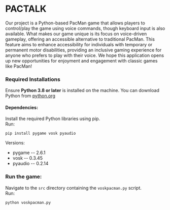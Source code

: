 # PACTALK

Our project is a Python-based PacMan game that allows players to control/play the game using voice commands, though keyboard input is also available. What makes our game unique is its focus on voice-driven gameplay, offering an accessible alternative to traditional PacMan. This feature aims to enhance accessibility for individuals with temporary or permanent motor disabilities, providing an inclusive gaming experience for anyone who prefers to play with their voice. We hope this application opens up new opportunities for enjoyment and engagement with classic games like PacMan!

### Required Installations
  Ensure **Python 3.8 or later** is installed on the machine. 
  You can download Python from [python.org](https://www.python.org/downloads/)
    
#### Dependencies:
  Install the required Python libraries using pip.  
    Run:  
        
    pip install pygame vosk pyaudio
Versions:  
+ pygame -- 2.6.1  
+ vosk -- 0.3.45  
+ pyaudio -- 0.2.14  

### Run the game:
  Navigate to the `src` directory containing the `voskpacman.py` script.  
    Run:  
        
    python voskpacman.py

  

    
